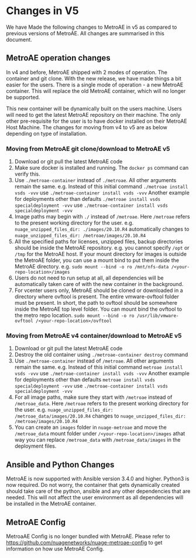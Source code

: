 # Changes in V5
We have Made the following changes to MetroAE in v5 as compared to previous versions of MetroAE. All changes are summarised in this document.

## MetroAE operation changes
In v4 and before, MetroAE shipped with 2 modes of operation. The container and git clone. With the new release, we have made things a bit easier for the users. There is a single mode of operation - a new MetroAE container. This will replace the old MetroAE container, which will no longer be supported.

This new container will be dynamically built on the users machine. Users will need to get the latest MetroAE repository on their machine. The only other pre-requisite for the user is to have docker installed on their MetroAE Host Machine. The changes for moving from v4 to v5 are as below depending on type of installation.

### Moving from MetroAE git clone/download to MetroAE v5
1. Download or git pull the latest MetroAE code
2. Make sure docker is installed and running. The `docker ps` command can verify this.
3. Use `./metroae-container` instead of `./metroae`. All other arguments remain the same.
   e.g. Instead of this initial command
   `./metroae install vsds -vvv` use `./metroae-container install vsds -vvv`
   Another example for deployments other than defaults
   `./metroae install vsds specialdeployment -vvv` use `./metroae-container install vsds specialdeployment -vvv`
4. Image paths may begin with `./` instead of `/metroae`. Here `/metroae` refers to the present working directory for the user.
   e.g.
   `nuage_unzipped_files_dir: ./images/20.10.R4` automatically changes to `nuage_unzipped_files_dir: /metroae/images/20.10.R4`
5. All the specified paths for licenses, unzipped files, backup directories should be inside the MetroAE repository. e.g. you cannot specify `/opt` or `/tmp` for the MetroAE host. If your mount directory for images is outside the MetroAE folder, you can use a mount bind to put them inside the MetroAE directory.
   e.g.
   `sudo mount --bind -o ro /mnt/nfs-data /<your-repo-location>/images`
6. Users do not need to run setup at all, all dependencies will be automatically taken care of with the new container in the background.
7. For vcenter users only, MetroAE should be cloned or downloaded in a directory where ovftool is present. The entire vmware-ovftool folder must be present. In short, the path to ovftool should be somewhere inside the MetroAE top level folder. You can mount bind the ovftool to the metro repo location.
   `sudo mount --bind -o ro /usr/lib/vmware-ovftool /<your-repo-location>/ovftool`

### Moving from MetroAE v4 container/download to MetroAE v5
1. Download or git pull the latest MetroAE code
2. Destroy the old container using `./metroae-container destroy` command
3. Use `./metroae-container` instead of `/metroae`. All other arguments remain the same.
   e.g. Instead of this initial command
   `metroae install vsds -vvv` use `./metroae-container install vsds -vvv`
   Another example for deployments other than defaults
   `metroae install vsds specialdeployment -vvv` use `./metroae-container install vsds specialdeployment -vvv`
4. For all image paths, make sure they start with `/metroae` instead of `/metroae_data`. Here `/metroae` refers to the present working directory for the user.
   e.g.
   `nuage_unzipped_files_dir: /metroae_data/images/20.10.R4` changes to `nuage_unzipped_files_dir: /metroae/images/20.10.R4`
5. You can create an `images` folder in `nuage-metroae` and move the `/metroae_data` mount folder under `/<your-repo-location>/images` athat way you can replace `/metroae_data` with `/metroae_data/images` in the deployment files.

## Ansible and Python Changes
MetroAE is now supported with Ansible version 3.4.0 and higher. Python3 is now required. Do not worry, the container that gets dynamically created should take care of the python, ansible and any other dependencies that are needed. This will not affect the user environment as all dependencies will be installed in the MetroAE container.

## MetroAE Config
MetroaAE Config is no longer bundled with MetroAE. Please refer to https://github.com/nuagenetworks/nuage-metroae-config to get information on how use MetroAE Config.
